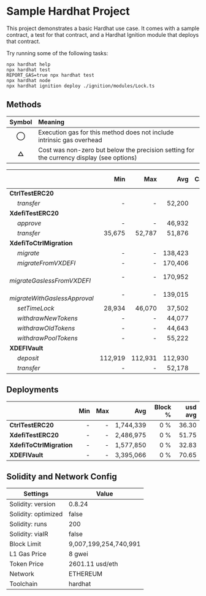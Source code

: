 # Sample Hardhat Project

This project demonstrates a basic Hardhat use case. It comes with a sample contract, a test for that contract, and a Hardhat Ignition module that deploys that contract.

Try running some of the following tasks:

```shell
npx hardhat help
npx hardhat test
REPORT_GAS=true npx hardhat test
npx hardhat node
npx hardhat ignition deploy ./ignition/modules/Lock.ts
```


## Methods
| **Symbol** | **Meaning**                                                                              |
| :--------: | :--------------------------------------------------------------------------------------- |
|    **◯**   | Execution gas for this method does not include intrinsic gas overhead                    |
|    **△**   | Cost was non-zero but below the precision setting for the currency display (see options) |

|                                     |     Min |     Max |     Avg | Calls | usd avg |
| :---------------------------------- | ------: | ------: | ------: | ----: | ------: |
| **CtrlTestERC20**                   |         |         |         |       |         |
|        *transfer*                   |       - |       - |  52,200 |    24 |    1.09 |
| **XdefiTestERC20**                  |         |         |         |       |         |
|        *approve*                    |       - |       - |  46,932 |     6 |    0.98 |
|        *transfer*                   |  35,675 |  52,787 |  51,876 |    19 |    1.08 |
| **XdefiToCtrlMigration**            |         |         |         |       |         |
|        *migrate*                    |       - |       - | 138,423 |     5 |    2.88 |
|        *migrateFromVXDEFI*          |       - |       - | 170,406 |     5 |    3.55 |
|        *migrateGaslessFromVXDEFI*   |       - |       - | 170,952 |     5 |    3.56 |
|        *migrateWithGaslessApproval* |       - |       - | 139,015 |     5 |    2.89 |
|        *setTimeLock*                |  28,934 |  46,070 |  37,502 |     2 |    0.78 |
|        *withdrawNewTokens*          |       - |       - |  44,077 |     1 |    0.92 |
|        *withdrawOldTokens*          |       - |       - |  44,643 |     1 |    0.93 |
|        *withdrawPoolTokens*         |       - |       - |  55,222 |     1 |    1.15 |
| **XDEFIVault**                      |         |         |         |       |         |
|        *deposit*                    | 112,919 | 112,931 | 112,930 |    12 |    2.35 |
|        *transfer*                   |       - |       - |  52,178 |     2 |    1.09 |

## Deployments
|                          | Min | Max  |       Avg | Block % | usd avg |
| :----------------------- | --: | ---: | --------: | ------: | ------: |
| **CtrlTestERC20**        |   - |    - | 1,744,339 |     0 % |   36.30 |
| **XdefiTestERC20**       |   - |    - | 2,486,975 |     0 % |   51.75 |
| **XdefiToCtrlMigration** |   - |    - | 1,577,850 |     0 % |   32.83 |
| **XDEFIVault**           |   - |    - | 3,395,066 |     0 % |   70.65 |

## Solidity and Network Config
| **Settings**        | **Value**             |
| ------------------- | --------------------- |
| Solidity: version   | 0.8.24                |
| Solidity: optimized | false                 |
| Solidity: runs      | 200                   |
| Solidity: viaIR     | false                 |
| Block Limit         | 9,007,199,254,740,991 |
| L1 Gas Price        | 8 gwei                |
| Token Price         | 2601.11 usd/eth       |
| Network             | ETHEREUM              |
| Toolchain           | hardhat               |



